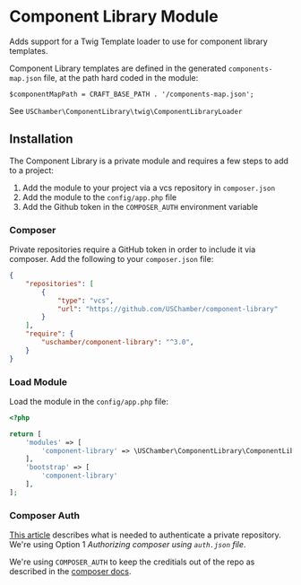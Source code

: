 # Component Library Module

Adds support for a Twig Template loader to use for component library templates.

Component Library templates are defined in the generated `components-map.json` file,
at the path hard coded in the module:

```
$componentMapPath = CRAFT_BASE_PATH . '/components-map.json';
```

See `USChamber\ComponentLibrary\twig\ComponentLibraryLoader`

## Installation

The Component Library is a private module and requires a few steps to add to a project:

1. Add the module to your project via a vcs repository in `composer.json`
2. Add the module to the `config/app.php` file
3. Add the Github token in the `COMPOSER_AUTH` environment variable

### Composer

Private repositories require a GitHub token in order to include it via composer. Add the following to your `composer.json` file:

``` json
{
    "repositories": [
        {
            "type": "vcs",
            "url": "https://github.com/USChamber/component-library"
        }
    ],
    "require": {
        "uschamber/component-library": "^3.0",
    }
}
```

### Load Module

Load the module in the `config/app.php` file:

``` php
<?php

return [
    'modules' => [
        'component-library' => \USChamber\ComponentLibrary\ComponentLibrary::class,
    ],
    'bootstrap' => [
        'component-library'
    ],
];
```

### Composer Auth

[This article](https://dudi.dev/composer-private-packages-github-repository) describes what is needed to authenticate a private repository. We're using Option 1 _Authorizing composer using `auth.json`
file_.

We're using `COMPOSER_AUTH` to keep the creditials out of the repo as described in
the [composer docs](https://getcomposer.org/doc/articles/authentication-for-private-packages.md#authentication-using-the-composer-auth-environment-variable).